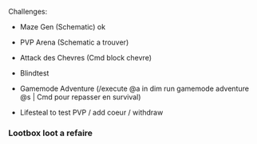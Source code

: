 Challenges:
 - Maze Gen (Schematic) ok
 - PVP Arena (Schematic a trouver)
 - Attack des Chevres (Cmd block chevre)
 - Blindtest
 - Gamemode Adventure (/execute @a in dim run gamemode adventure @s | Cmd pour repasser en survival)

- Lifesteal to test PVP / add coeur / withdraw

### Lootbox loot a refaire